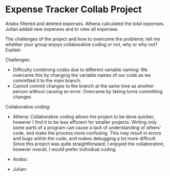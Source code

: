 # Expense Tracker Collab Project

Andox filtered and deleted expenses. Athena calculated the total expenses. Julian added new expenses and to view all expenses.

The challenges of the project and how to overcome the problems; tell me whether your group enjoys collaborative coding or not, why or why not? Explain

Challenges: 
- Difficulty combining codes due to different variable naming: We overcame this by changing the variable names of our code as we committed it to the main branch.
- Cannot commit changes to the branch at the same time as another person without causing an error: Overcame by taking turns committing changes

Collaborative coding:
- Athena: Collaborative coding allows the project to be done quicker, however I find it to be less efficient for smaller projects. Writing only some parts of a program can cause a lack of understanding of others' code, and make the process more confusing. This may result in errors and bugs within the code, and makes debugging a lot more difficult. Since this project was quite straightforward, I enjoyed the collaboration, however overall, I would prefer individual coding.

- Andox:

- Julian:
